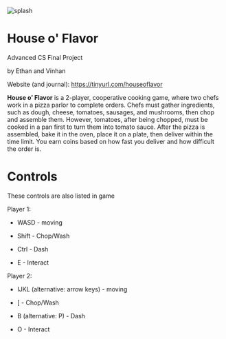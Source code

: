 ![splash](https://i.imgur.com/xk8pmfz.png)
# House o' Flavor
Advanced CS Final Project

by Ethan and Vinhan


Website (and journal): https://tinyurl.com/houseoflavor

**House o’ Flavor** is a 2-player, cooperative cooking game, where two chefs work in a pizza parlor to complete orders. Chefs must gather ingredients, such as dough, cheese, tomatoes, sausages, and mushrooms, then chop and assemble them. However, tomatoes, after being chopped, must be cooked in a pan first to turn them into tomato sauce. After the pizza is assembled, bake it in the oven, place it on a plate, then deliver within the time limit. You earn coins based on how fast you deliver and how difficult the order is.

# Controls
These controls are also listed in game

Player 1:

- WASD - moving

- Shift - Chop/Wash

- Ctrl - Dash

- E - Interact


Player 2:

- IJKL (alternative: arrow keys) - moving

- \[ - Chop/Wash

- B (alternative: P) - Dash

- O - Interact

